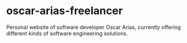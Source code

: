 # oscar-arias-freelancer
Personal website of software developer Oscar Arias, currently offering different kinds of software engineering solutions.
